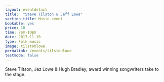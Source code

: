 ```yaml
---
layout: eventdetail
title:  "Steve Tilston & Jeff Lowe"
section_title: Music event
bookable: yes
price: 10
time: 7pm-10pm
date: 2017-11-10
type: Folk music
image: tilstonlowe
permalink: /events/tilstonlowe
testmode: false
---
```


Steve Tiltson, Jez Lowe & Hugh Bradley, award winning songwriters take to the stage.
